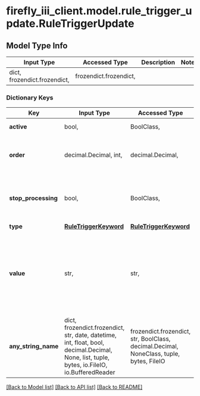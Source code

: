 # firefly_iii_client.model.rule_trigger_update.RuleTriggerUpdate

## Model Type Info
Input Type | Accessed Type | Description | Notes
------------ | ------------- | ------------- | -------------
dict, frozendict.frozendict,  | frozendict.frozendict,  |  | 

### Dictionary Keys
Key | Input Type | Accessed Type | Description | Notes
------------ | ------------- | ------------- | ------------- | -------------
**active** | bool,  | BoolClass,  | If the trigger is active. | [optional] 
**order** | decimal.Decimal, int,  | decimal.Decimal,  | Order of the trigger | [optional] value must be a 32 bit integer
**stop_processing** | bool,  | BoolClass,  | When true, other triggers will not be checked if this trigger was triggered. | [optional] 
**type** | [**RuleTriggerKeyword**](RuleTriggerKeyword.md) | [**RuleTriggerKeyword**](RuleTriggerKeyword.md) |  | [optional] 
**value** | str,  | str,  | The accompanying value the trigger responds to. This value is often mandatory, but this depends on the trigger. | [optional] 
**any_string_name** | dict, frozendict.frozendict, str, date, datetime, int, float, bool, decimal.Decimal, None, list, tuple, bytes, io.FileIO, io.BufferedReader | frozendict.frozendict, str, BoolClass, decimal.Decimal, NoneClass, tuple, bytes, FileIO | any string name can be used but the value must be the correct type | [optional]

[[Back to Model list]](../../README.md#documentation-for-models) [[Back to API list]](../../README.md#documentation-for-api-endpoints) [[Back to README]](../../README.md)

